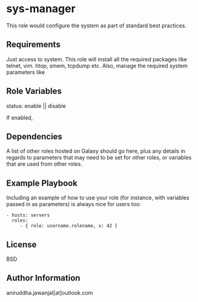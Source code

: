 sys-manager
=========

This role would configure the system as part of standard best practices.

Requirements
------------

Just access to system. This role will install all the required packages like telnet, vim. htop, smem, tcpdump etc. 
Also, manage the required system parameters like 

Role Variables
--------------

status: enable || disable

If enabled, 

Dependencies
------------

A list of other roles hosted on Galaxy should go here, plus any details in regards to parameters that may need to be set for other roles, or variables that are used from other roles.

Example Playbook
----------------

Including an example of how to use your role (for instance, with variables passed in as parameters) is always nice for users too:

    - hosts: servers
      roles:
         - { role: username.rolename, x: 42 }

License
-------

BSD

Author Information
------------------

aniruddha.jawanjal[at]outlook.com
